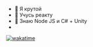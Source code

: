 - 👀 Я крутой
- 🌱 Учусь реакту
- 💞️ Знаю Node JS и C# + Unity
- 
[![wakatime](https://wakatime.com/badge/user/050e9fd9-87b4-47e3-a827-eda8b2bde1a6.svg)](https://wakatime.com/@050e9fd9-87b4-47e3-a827-eda8b2bde1a6)

